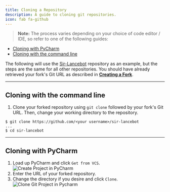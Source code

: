 ```yaml
---
title: Cloning a Repository
description: A guide to cloning git repositories.
icon: fab fa-github
---
```


> **Note:** The process varies depending on your choice of code editor / IDE, so refer to one of the following guides:

- [Cloning with PyCharm](#cloning-with-pycharm)
- [Cloning with the command line](#cloning-with-the-command-line)

The following will use the [Sir-Lancebot](https://github.com/python-discord/sir-lancebot/) repository as an example, but the steps are the same for all other repositories. You should have already retrieved your fork's Git URL as described in [**Creating a Fork**](../forking-repository).

---

## Cloning with the command line

1. Clone your forked repository using `git clone` followed by your fork's Git URL. Then, change your working directory to the repository.

```shell
$ git clone https://github.com/<your username>/sir-lancebot
...
$ cd sir-lancebot
```

---

## Cloning with PyCharm

1. Load up PyCharm and click `Get from VCS`.<br>
   ![Create Project in PyCharm](/static/images/content/contributing/pycharm_create_project.png)
2. Enter the URL of your forked repository.
3. Change the directory if you desire and click `Clone`.<br>
   ![Clone Git Project in Pycharm](/static/images/content/contributing/pycharm_checkout.png)
